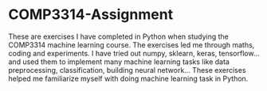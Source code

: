 # COMP3314-Assignment
These are exercises I have completed in Python when studying the COMP3314 machine learning course. The exercises led me through maths, coding and experiments. I have tried out numpy, sklearn, keras, tensorflow... and used them to implement many machine learning tasks like data preprocessing, classification, building neural network... These exercises helped me familiarize myself with doing machine learning task in Python.
